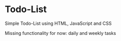 # Todo-List

Simple Todo-List using HTML, JavaScript and CSS


Missing functionality for now: daily and weekly tasks